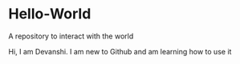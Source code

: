 # Hello-World
A repository to interact with the world

Hi, I am Devanshi.
I am new to Github and am learning how to use it
